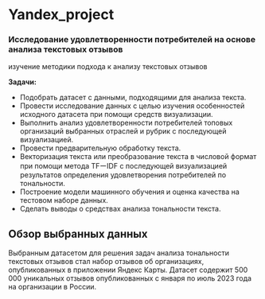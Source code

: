 # Yandex_project

### Исследование удовлетворенности потребителей на основе анализа текстовых отзывов

изучение методики подхода к анализу текстовых отзывов

**Задачи:**
- Подобрать датасет с данными, подходящими для анализа текста.
- Провести исследование данных с целью изучения особенностей
исходного датасета при помощи средств визуализации.
- Выполнить анализ удовлетворенности потребителей топовых
организаций выбранных отраслей и рубрик с последующей визуализацией.
- Провести предварительную обработку текста.
- Векторизация текста или преобразование текста в числовой формат
при помощи метода TFーIDF с последующей визуализацией результатов
определения удовлетворения потребителей по тональности.
- Построение модели машинного обучения и оценка качества на
тестовом наборе данных.
- Сделать выводы о средствах анализа тональности текста.

## Обзор выбранных данных

Выбранным датасетом для решения задач анализа тональности текстовых отзывов стал набор отзывов об организациях, опубликованных в приложении Яндекс Карты. Датасет содержит 500 000 уникальных отзывов опубликованных с января по июль 2023 года на организации в России.























